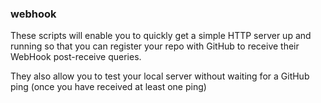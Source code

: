 ### webhook
These scripts will enable you to quickly get a simple HTTP server up and running so that you can register your repo with GitHub to receive their WebHook post-receive queries.

They also allow you to test your local server without waiting for a GitHub ping (once you have received at least one ping)